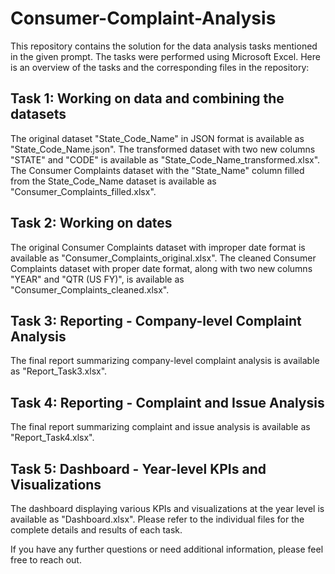 # Consumer-Complaint-Analysis

This repository contains the solution for the data analysis tasks mentioned in the given prompt. The tasks were performed using Microsoft Excel. Here is an overview of the tasks and the corresponding files in the repository:

## Task 1: Working on data and combining the datasets
The original dataset "State_Code_Name" in JSON format is available as "State_Code_Name.json".
The transformed dataset with two new columns "STATE" and "CODE" is available as "State_Code_Name_transformed.xlsx".
The Consumer Complaints dataset with the "State_Name" column filled from the State_Code_Name dataset is available as "Consumer_Complaints_filled.xlsx".


## Task 2: Working on dates
The original Consumer Complaints dataset with improper date format is available as "Consumer_Complaints_original.xlsx".
The cleaned Consumer Complaints dataset with proper date format, along with two new columns "YEAR" and "QTR (US FY)", is available as "Consumer_Complaints_cleaned.xlsx".


## Task 3: Reporting - Company-level Complaint Analysis
The final report summarizing company-level complaint analysis is available as "Report_Task3.xlsx".


## Task 4: Reporting - Complaint and Issue Analysis
The final report summarizing complaint and issue analysis is available as "Report_Task4.xlsx".


## Task 5: Dashboard - Year-level KPIs and Visualizations
The dashboard displaying various KPIs and visualizations at the year level is available as "Dashboard.xlsx".
Please refer to the individual files for the complete details and results of each task.

If you have any further questions or need additional information, please feel free to reach out.
